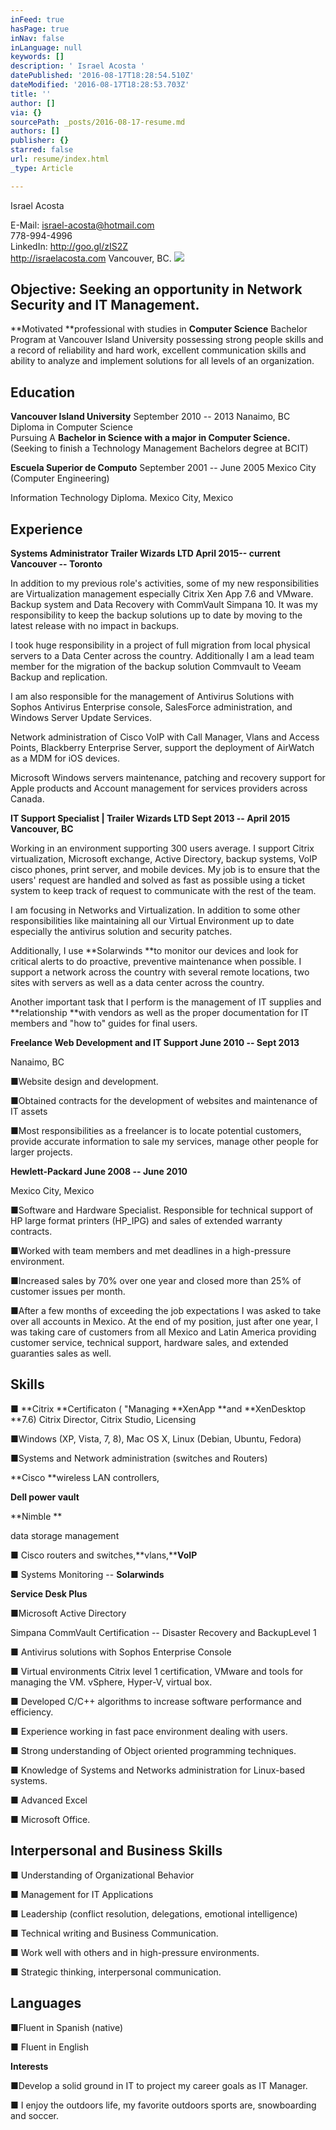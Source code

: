 ```yaml
---
inFeed: true
hasPage: true
inNav: false
inLanguage: null
keywords: []
description: ' Israel Acosta '
datePublished: '2016-08-17T18:28:54.510Z'
dateModified: '2016-08-17T18:28:53.703Z'
title: ''
author: []
via: {}
sourcePath: _posts/2016-08-17-resume.md
authors: []
publisher: {}
starred: false
url: resume/index.html
_type: Article

---
```

Israel Acosta 

E-Mail: israel-acosta@hotmail.com   
778-994-4996   
LinkedIn: http://goo.gl/zIS2Z   
http://israelacosta.com Vancouver, BC. ![](https://the-grid-user-content.s3-us-west-2.amazonaws.com/90a80b95-1aa1-4733-84a5-1478826463fe.jpg)

## Objective: Seeking an opportunity in Network Security and IT Management. 

**Motivated **professional with studies in **Computer Science** Bachelor Program at Vancouver Island University possessing strong people skills and a record of reliability and hard work, excellent communication skills and ability to analyze and implement solutions for all levels of an organization. 

## Education 

**Vancouver Island University** September 2010 -- 2013 Nanaimo, BC   
Diploma in Computer Science   
Pursuing A **Bachelor in Science with a major in Computer Science.** (Seeking to finish a Technology Management Bachelors degree at BCIT) 

**Escuela Superior de Computo** September 2001 -- June 2005 Mexico City  
(Computer Engineering)

Information Technology Diploma. Mexico City, Mexico 

## Experience 

**Systems Administrator Trailer Wizards LTD **April 2015**-- current**  
**Vancouver -- Toronto**

In addition to my previous role's activities, some of my new responsibilities are Virtualization management especially Citrix Xen App 7.6 and VMware. Backup system and Data Recovery with CommVault Simpana 10\. It was my responsibility to keep the backup solutions up to date by moving to the latest release with no impact in backups. 

I took huge responsibility in a project of full migration from local physical servers to a Data Center across the country. Additionally I am a lead team member for the migration of the backup solution Commvault to Veeam Backup and replication.

I am also responsible for the management of Antivirus Solutions with Sophos Antivirus Enterprise console, SalesForce administration, and Windows Server Update Services.

Network administration of Cisco VoIP with Call Manager, Vlans and Access Points, Blackberry Enterprise Server, support the deployment of AirWatch as a MDM for iOS devices. 

Microsoft Windows servers maintenance, patching and recovery support for Apple products and Account management for services providers across Canada.

**IT Support Specialist | Trailer Wizards LTD Sept 2013 -- April 2015**  
**Vancouver, BC**

Working in an environment supporting 300 users average. I support Citrix virtualization, Microsoft exchange, Active Directory, backup systems, VoIP cisco phones, print server, and mobile devices. My job is to ensure that the users' request are handled and solved as fast as possible using a ticket system to keep track of request to communicate with the rest of the team.

I am focusing in Networks and Virtualization. In addition to some other responsibilities like maintaining all our Virtual Environment up to date especially the antivirus solution and security patches.

Additionally, I use **Solarwinds **to monitor our devices and look for critical alerts to do proactive, preventive maintenance when possible. I support a network across the country with several remote locations, two sites with servers as well as a data center across the country.

Another important task that I perform is the management of IT supplies and **relationship **with vendors as well as the proper documentation for IT members and "how to" guides for final users.

**Freelance Web Development and IT Support June 2010 -- Sept 2013**

Nanaimo, BC

■Website design and development.

■Obtained contracts for the development of websites and maintenance of IT assets

■Most responsibilities as a freelancer is to locate potential customers, provide accurate information to sale my services, manage other people for larger projects.

**Hewlett-Packard June 2008 -- June 2010**

Mexico City, Mexico

■Software and Hardware Specialist. Responsible for technical support of HP large format printers (HP\_IPG) and sales of extended warranty contracts.

■Worked with team members and met deadlines in a high-pressure environment.

■Increased sales by 70% over one year and closed more than 25% of customer issues per month.

■After a few months of exceeding the job expectations I was asked to take over all accounts in Mexico. At the end of my position, just after one year, I was taking care of customers from all Mexico and Latin America providing customer service, technical support, hardware sales, and extended guaranties sales as well.

## Skills

■ **Citrix **Certificaton ( "Managing **XenApp **and **XenDesktop **7.6) Citrix Director, Citrix Studio, Licensing

■Windows (XP, Vista, 7, 8), Mac OS X, Linux (Debian, Ubuntu, Fedora)

■Systems and Network administration (switches and Routers)

**Cisco **wireless LAN controllers, 

**Dell power vault**

**Nimble **

data storage management

■ Cisco routers and switches,**vlans,****VoIP**

■ Systems Monitoring -- **Solarwinds**

**Service Desk Plus**

■Microsoft Active Directory 

Simpana CommVault Certification -- Disaster Recovery and BackupLevel 1 

■ Antivirus solutions with Sophos Enterprise Console 

■ Virtual environments Citrix level 1 certification, VMware and tools for managing the VM. vSphere, Hyper-V, virtual box. 

■ Developed C/C++ algorithms to increase software performance and efficiency. 

■ Experience working in fast pace environment dealing with users. 

■ Strong understanding of Object oriented programming techniques. 

■ Knowledge of Systems and Networks administration for Linux-based systems. 

■ Advanced Excel 

■ Microsoft Office. 

## Interpersonal and Business Skills 

■ Understanding of Organizational Behavior 

■ Management for IT Applications 

■ Leadership (conflict resolution, delegations, emotional intelligence) 

■ Technical writing and Business Communication.

■ Work well with others and in high-pressure environments.

■ Strategic thinking, interpersonal communication.

## Languages

■Fluent in Spanish (native)

■ Fluent in English

**Interests**

■Develop a solid ground in IT to project my career goals as IT Manager.

■ I enjoy the outdoors life, my favorite outdoors sports are, snowboarding and soccer.